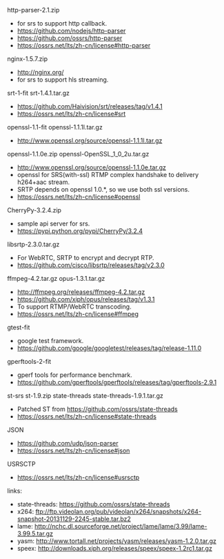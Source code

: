 http-parser-2.1.zip
* for srs to support http callback.
* https://github.com/nodejs/http-parser
* https://github.com/ossrs/http-parser
* https://ossrs.net/lts/zh-cn/license#http-parser

nginx-1.5.7.zip
* http://nginx.org/
* for srs to support hls streaming.

srt-1-fit
srt-1.4.1.tar.gz
* https://github.com/Haivision/srt/releases/tag/v1.4.1
* https://ossrs.net/lts/zh-cn/license#srt

openssl-1.1-fit
openssl-1.1.1l.tar.gz
* http://www.openssl.org/source/openssl-1.1.1l.tar.gz

openssl-1.1.0e.zip
openssl-OpenSSL_1_0_2u.tar.gz
* http://www.openssl.org/source/openssl-1.1.0e.tar.gz
* openssl for SRS(with-ssl) RTMP complex handshake to delivery h264+aac stream.
* SRTP depends on openssl 1.0.*, so we use both ssl versions.
* https://ossrs.net/lts/zh-cn/license#openssl

CherryPy-3.2.4.zip
* sample api server for srs.
* https://pypi.python.org/pypi/CherryPy/3.2.4

libsrtp-2.3.0.tar.gz
* For WebRTC, SRTP to encrypt and decrypt RTP.
* https://github.com/cisco/libsrtp/releases/tag/v2.3.0

ffmpeg-4.2.tar.gz
opus-1.3.1.tar.gz
* http://ffmpeg.org/releases/ffmpeg-4.2.tar.gz
* https://github.com/xiph/opus/releases/tag/v1.3.1
* To support RTMP/WebRTC transcoding.
* https://ossrs.net/lts/zh-cn/license#ffmpeg

gtest-fit
* google test framework.
* https://github.com/google/googletest/releases/tag/release-1.11.0

gperftools-2-fit
* gperf tools for performance benchmark.
* https://github.com/gperftools/gperftools/releases/tag/gperftools-2.9.1

st-srs
st-1.9.zip
state-threads
state-threads-1.9.1.tar.gz
* Patched ST from https://github.com/ossrs/state-threads
* https://ossrs.net/lts/zh-cn/license#state-threads

JSON
* https://github.com/udp/json-parser
* https://ossrs.net/lts/zh-cn/license#json

USRSCTP
* https://ossrs.net/lts/zh-cn/license#usrsctp

links:
* state-threads:
        https://github.com/ossrs/state-threads
* x264: 
        ftp://ftp.videolan.org/pub/videolan/x264/snapshots/x264-snapshot-20131129-2245-stable.tar.bz2
* lame: 
        http://nchc.dl.sourceforge.net/project/lame/lame/3.99/lame-3.99.5.tar.gz
* yasm:
        http://www.tortall.net/projects/yasm/releases/yasm-1.2.0.tar.gz
* speex:
        http://downloads.xiph.org/releases/speex/speex-1.2rc1.tar.gz

